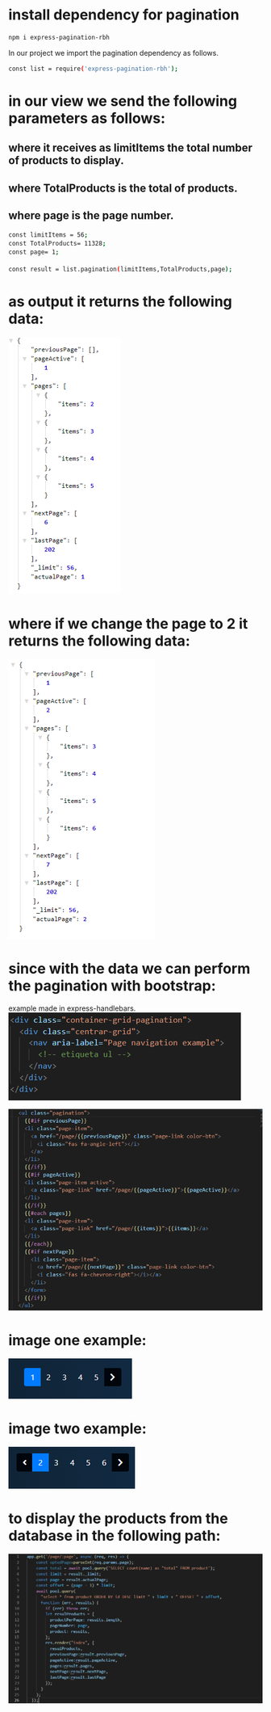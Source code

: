 # install dependency for pagination
```bash
npm i express-pagination-rbh
```

In our project we import the pagination dependency as follows.
```bash
const list = require('express-pagination-rbh');
```
# in our view we send the following parameters as follows:
## where it receives as limitItems the total number of products to display.
## where TotalProducts is the total of products.
## where page is the page number.
```bash
const limitItems = 56;
const TotalProducts= 11328;
const page= 1;

const result = list.pagination(limitItems,TotalProducts,page);
```
# as output it returns the following data:

![Image text](https://github.com/chespi6677/Pagination-express/blob/main/json_one.png)

# where if we change the page to 2 it returns the following data:



![Image text](https://github.com/chespi6677/Pagination-express/blob/main/json_two.png)



# since with the data we can perform the pagination with bootstrap:

example made in express-handlebars.
![Image text](https://github.com/chespi6677/Pagination-express/blob/main/pagination_one.png)



![Image text](https://github.com/chespi6677/Pagination-express/blob/main/pagination_two.png)


# image one example:


![Image text](https://github.com/chespi6677/Pagination-express/blob/main/example_one.png)



# image two example:


![Image text](https://github.com/chespi6677/Pagination-express/blob/main/example_two.png)




# to display the products from the database in the following path:

![Image text](https://github.com/chespi6677/Pagination-express/blob/main/ruta.png)
